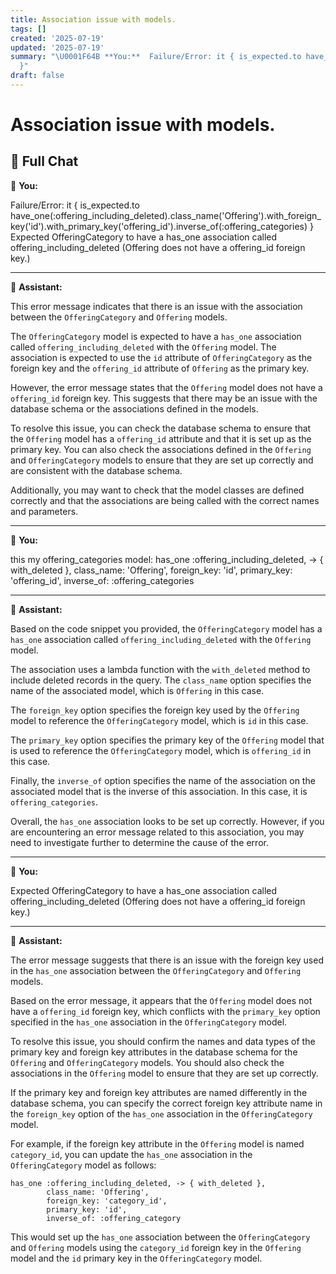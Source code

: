 ```yaml
---
title: Association issue with models.
tags: []
created: '2025-07-19'
updated: '2025-07-19'
summary: "\U0001F64B **You:**  Failure/Error: it { is_expected.to have_one(:offering_including_deleted).class_name('Offering').with_foreign_key('id').with_primary_key('offering_id').inverse_of(:offering_categories)
  }"
draft: false
---
```


# Association issue with models.

## 🧠 Full Chat

🙋 **You:**

Failure/Error: it { is_expected.to have_one(:offering_including_deleted).class_name('Offering').with_foreign_key('id').with_primary_key('offering_id').inverse_of(:offering_categories) }
       Expected OfferingCategory to have a has_one association called offering_including_deleted (Offering does not have a offering_id foreign key.)

---

🤖 **Assistant:**

This error message indicates that there is an issue with the association between the `OfferingCategory` and `Offering` models. 

The `OfferingCategory` model is expected to have a `has_one` association called `offering_including_deleted` with the `Offering` model. The association is expected to use the `id` attribute of `OfferingCategory` as the foreign key and the `offering_id` attribute of `Offering` as the primary key. 

However, the error message states that the `Offering` model does not have a `offering_id` foreign key. This suggests that there may be an issue with the database schema or the associations defined in the models.

To resolve this issue, you can check the database schema to ensure that the `Offering` model has a `offering_id` attribute and that it is set up as the primary key. You can also check the associations defined in the `Offering` and `OfferingCategory` models to ensure that they are set up correctly and are consistent with the database schema.

Additionally, you may want to check that the model classes are defined correctly and that the associations are being called with the correct names and parameters.

---

🙋 **You:**

this my offering_categories model:
  has_one :offering_including_deleted, -> { with_deleted },
          class_name: 'Offering',
          foreign_key: 'id',
          primary_key: 'offering_id',
          inverse_of: :offering_categories

---

🤖 **Assistant:**

Based on the code snippet you provided, the `OfferingCategory` model has a `has_one` association called `offering_including_deleted` with the `Offering` model.

The association uses a lambda function with the `with_deleted` method to include deleted records in the query. The `class_name` option specifies the name of the associated model, which is `Offering` in this case.

The `foreign_key` option specifies the foreign key used by the `Offering` model to reference the `OfferingCategory` model, which is `id` in this case. 

The `primary_key` option specifies the primary key of the `Offering` model that is used to reference the `OfferingCategory` model, which is `offering_id` in this case.

Finally, the `inverse_of` option specifies the name of the association on the associated model that is the inverse of this association. In this case, it is `offering_categories`.

Overall, the `has_one` association looks to be set up correctly. However, if you are encountering an error message related to this association, you may need to investigate further to determine the cause of the error.

---

🙋 **You:**

Expected OfferingCategory to have a has_one association called offering_including_deleted (Offering does not have a offering_id foreign key.)

---

🤖 **Assistant:**

The error message suggests that there is an issue with the foreign key used in the `has_one` association between the `OfferingCategory` and `Offering` models. 

Based on the error message, it appears that the `Offering` model does not have a `offering_id` foreign key, which conflicts with the `primary_key` option specified in the `has_one` association in the `OfferingCategory` model.

To resolve this issue, you should confirm the names and data types of the primary key and foreign key attributes in the database schema for the `Offering` and `OfferingCategory` models. You should also check the associations in the `Offering` model to ensure that they are set up correctly.

If the primary key and foreign key attributes are named differently in the database schema, you can specify the correct foreign key attribute name in the `foreign_key` option of the `has_one` association in the `OfferingCategory` model.

For example, if the foreign key attribute in the `Offering` model is named `category_id`, you can update the `has_one` association in the `OfferingCategory` model as follows:

```
has_one :offering_including_deleted, -> { with_deleted },
        class_name: 'Offering',
        foreign_key: 'category_id',
        primary_key: 'id',
        inverse_of: :offering_category
```

This would set up the `has_one` association between the `OfferingCategory` and `Offering` models using the `category_id` foreign key in the `Offering` model and the `id` primary key in the `OfferingCategory` model.